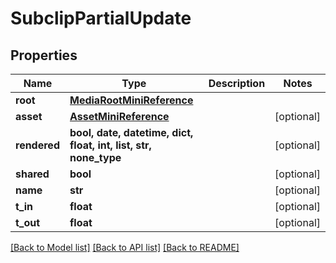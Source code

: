 # SubclipPartialUpdate


## Properties

Name | Type | Description | Notes
------------ | ------------- | ------------- | -------------
**root** | [**MediaRootMiniReference**](MediaRootMiniReference.md) |  | 
**asset** | [**AssetMiniReference**](AssetMiniReference.md) |  | [optional] 
**rendered** | **bool, date, datetime, dict, float, int, list, str, none_type** |  | [optional] 
**shared** | **bool** |  | [optional] 
**name** | **str** |  | [optional] 
**t_in** | **float** |  | [optional] 
**t_out** | **float** |  | [optional] 

[[Back to Model list]](../README.md#models) [[Back to API list]](../README.md#api-endpoints) [[Back to README]](../README.md)


